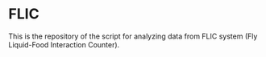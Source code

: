 # FLIC
This is the repository of the script for analyzing data from FLIC system (Fly Liquid-Food Interaction Counter).   
